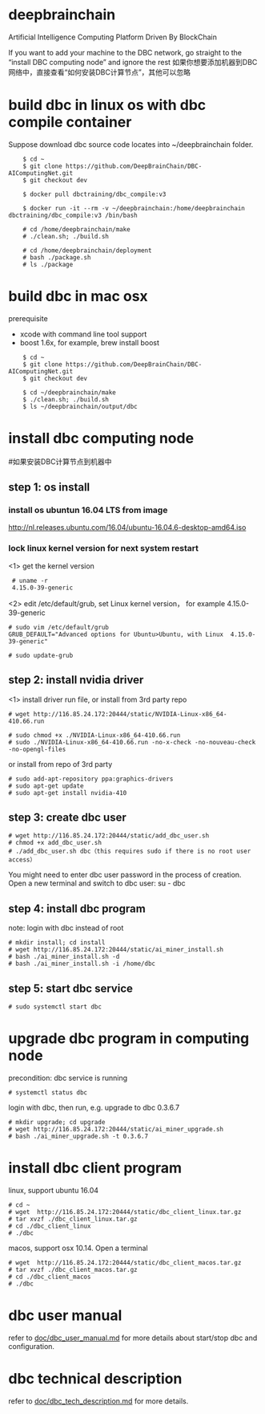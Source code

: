 # deepbrainchain
Artificial Intelligence Computing Platform Driven By BlockChain

If you want to add your machine to the DBC network, go straight to the “install DBC computing node” and ignore the rest
如果你想要添加机器到DBC网络中，直接查看“如何安装DBC计算节点”，其他可以忽略

# build dbc in linux os with dbc compile container
Suppose download dbc source code locates into ~/deepbrainchain folder.
```
    $ cd ~
    $ git clone https://github.com/DeepBrainChain/DBC-AIComputingNet.git
    $ git checkout dev
    
    $ docker pull dbctraining/dbc_compile:v3
    
    $ docker run -it --rm -v ~/deepbrainchain:/home/deepbrainchain dbctraining/dbc_compile:v3 /bin/bash
    
    # cd /home/deepbrainchain/make
    # ./clean.sh; ./build.sh
    
    # cd /home/deepbrainchain/deployment
    # bash ./package.sh
    # ls ./package
```



# build dbc in mac osx
   
prerequisite

* xcode with command line tool support
* boost 1.6x, for example, brew install boost    

   
```
    $ cd ~
    $ git clone https://github.com/DeepBrainChain/DBC-AIComputingNet.git
    $ git checkout dev
    
    $ cd ~/deepbrainchain/make
    $ ./clean.sh; ./build.sh
    $ ls ~/deepbrainchain/output/dbc 
```


# install dbc computing node
#如果安装DBC计算节点到机器中
## step 1: os install 

### install os ubuntun 16.04 LTS from image
http://nl.releases.ubuntu.com/16.04/ubuntu-16.04.6-desktop-amd64.iso

### lock linux kernel version for next system restart
<1> get the kernel version
```
 # uname -r
 4.15.0-39-generic
```

<2> edit /etc/default/grub, set Linux kernel version， for example 4.15.0-39-generic
```
# sudo vim /etc/default/grub
GRUB_DEFAULT="Advanced options for Ubuntu>Ubuntu, with Linux  4.15.0-39-generic"
 
# sudo update-grub
```

## step 2: install nvidia driver

<1> install driver run file, or install from 3rd party repo
```
# wget http://116.85.24.172:20444/static/NVIDIA-Linux-x86_64-410.66.run

# sudo chmod +x ./NVIDIA-Linux-x86_64-410.66.run
# sudo ./NVIDIA-Linux-x86_64-410.66.run -no-x-check -no-nouveau-check -no-opengl-files
```

or install from repo of 3rd party
``` 
# sudo add-apt-repository ppa:graphics-drivers
# sudo apt-get update
# sudo apt-get install nvidia-410
```

## step 3: create dbc user
```
# wget http://116.85.24.172:20444/static/add_dbc_user.sh
# chmod +x add_dbc_user.sh
# ./add_dbc_user.sh dbc（this requires sudo if there is no root user access）
```
You might need to enter dbc user password in the process of creation.
Open a new terminal and switch to dbc user:  su - dbc


## step 4: install dbc program 
note: login with dbc instead of root
```
# mkdir install; cd install
# wget http://116.85.24.172:20444/static/ai_miner_install.sh
# bash ./ai_miner_install.sh -d
# bash ./ai_miner_install.sh -i /home/dbc
```

## step 5: start dbc service
``` 
# sudo systemctl start dbc
```

# upgrade dbc program in computing node
precondition: dbc service is running
```
# systemctl status dbc
```

login with dbc, then run, e.g. upgrade to dbc 0.3.6.7  
```
# mkdir upgrade; cd upgrade
# wget http://116.85.24.172:20444/static/ai_miner_upgrade.sh
# bash ./ai_miner_upgrade.sh -t 0.3.6.7
```

# install dbc client program
linux, support ubuntu 16.04
```
# cd ~
# wget  http://116.85.24.172:20444/static/dbc_client_linux.tar.gz
# tar xvzf ./dbc_client_linux.tar.gz
# cd ./dbc_client_linux
# ./dbc
```
macos, support osx 10.14. Open a terminal
```
# wget  http://116.85.24.172:20444/static/dbc_client_macos.tar.gz
# tar xvzf ./dbc_client_macos.tar.gz
# cd ./dbc_client_macos
# ./dbc
```

# dbc user manual
refer to [doc/dbc_user_manual.md](doc/dbc_user_manual.md) for more details about start/stop dbc and configuration.
 
# dbc technical description
refer to [doc/dbc_tech_description.md](doc/dbc_tech_description.md) for more details.
